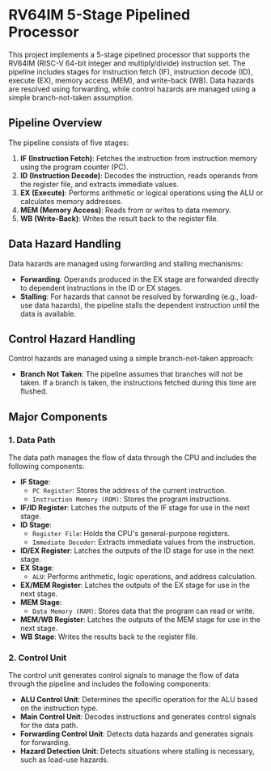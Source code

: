 # RV64IM 5-Stage Pipelined Processor

This project implements a 5-stage pipelined processor that supports the RV64IM (RISC-V 64-bit integer and multiply/divide) instruction set. The pipeline includes stages for instruction fetch (IF), instruction decode (ID), execute (EX), memory access (MEM), and write-back (WB). Data hazards are resolved using forwarding, while control hazards are managed using a simple branch-not-taken assumption.

## Pipeline Overview

The pipeline consists of five stages:

1. **IF (Instruction Fetch)**: Fetches the instruction from instruction memory using the program counter (PC).
2. **ID (Instruction Decode)**: Decodes the instruction, reads operands from the register file, and extracts immediate values.
3. **EX (Execute)**: Performs arithmetic or logical operations using the ALU or calculates memory addresses.
4. **MEM (Memory Access)**: Reads from or writes to data memory.
5. **WB (Write-Back)**: Writes the result back to the register file.

## Data Hazard Handling

Data hazards are managed using forwarding and stalling mechanisms:

- **Forwarding**: Operands produced in the EX stage are forwarded directly to dependent instructions in the ID or EX stages.
- **Stalling**: For hazards that cannot be resolved by forwarding (e.g., load-use data hazards), the pipeline stalls the dependent instruction until the data is available.

## Control Hazard Handling

Control hazards are managed using a simple branch-not-taken approach:

- **Branch Not Taken**: The pipeline assumes that branches will not be taken. If a branch is taken, the instructions fetched during this time are flushed.

## Major Components

### 1. Data Path

The data path manages the flow of data through the CPU and includes the following components:

- **IF Stage**:
  - `PC Register`: Stores the address of the current instruction.
  - `Instruction Memory (ROM)`: Stores the program instructions.
- **IF/ID Register**: Latches the outputs of the IF stage for use in the next stage.
- **ID Stage**:
  - `Register File`: Holds the CPU's general-purpose registers.
  - `Immediate Decoder`: Extracts immediate values from the instruction.
- **ID/EX Register**: Latches the outputs of the ID stage for use in the next stage.
- **EX Stage**:
  - `ALU`: Performs arithmetic, logic operations, and address calculation.
- **EX/MEM Register**: Latches the outputs of the EX stage for use in the next stage.
- **MEM Stage**:
  - `Data Memory (RAM)`: Stores data that the program can read or write.
- **MEM/WB Register**: Latches the outputs of the MEM stage for use in the next stage.
- **WB Stage**: Writes the results back to the register file.

### 2. Control Unit

The control unit generates control signals to manage the flow of data through the pipeline and includes the following components:

- **ALU Control Unit**: Determines the specific operation for the ALU based on the instruction type.
- **Main Control Unit**: Decodes instructions and generates control signals for the data path.
- **Forwarding Control Unit**: Detects data hazards and generates signals for forwarding.
- **Hazard Detection Unit**: Detects situations where stalling is necessary, such as load-use hazards.
